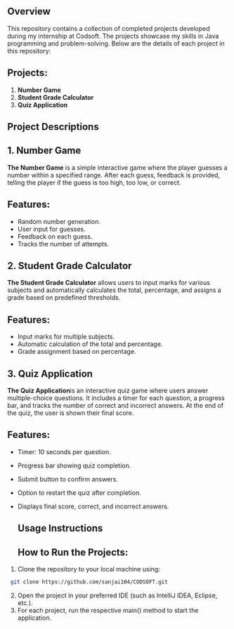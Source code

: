 ## Overview

This repository contains a collection of completed projects developed during my internship at Codsoft. 
The projects showcase my skills in Java programming and problem-solving. 
Below are the details of each project in this repository:

## Projects:

1. **Number Game**
2. **Student Grade Calculator**
3. **Quiz Application**
   
## Project Descriptions

 ## 1. Number Game

**The Number Game** is a simple interactive game where the player guesses a number within a specified range. 
After each guess, feedback is provided, telling the player if the guess is too high, too low, or correct.

## Features:

- Random number generation.
- User input for guesses.
- Feedback on each guess.
- Tracks the number of attempts.
  
## 2. Student Grade Calculator

**The Student Grade Calculator** allows users to input marks for various subjects and automatically calculates the total, percentage, and assigns a grade based on predefined thresholds.

## Features:

- Input marks for multiple subjects.
- Automatic calculation of the total and percentage.
- Grade assignment based on percentage.
  
## 3. Quiz Application
**The Quiz Application**is an interactive quiz game where users answer multiple-choice questions. It includes a timer for each question, a progress bar, and tracks the number of correct and incorrect answers. At the end of the quiz, the user is shown their final score.

## Features:

- Timer: 10 seconds per question.
- Progress bar showing quiz completion.
- Submit button to confirm answers.
- Option to restart the quiz after completion.
- Displays final score, correct, and incorrect answers.

  ## Usage Instructions
  ## How to Run the Projects:
 1. Clone the repository to your local machine using:
   ```bash
    git clone https://github.com/sanjai104/CODSOFT.git
   ```
 2. Open the project in your preferred IDE (such as IntelliJ IDEA, Eclipse, etc.).
 3. For each project, run the respective main() method to start the application.
